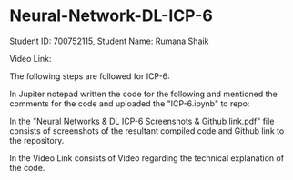 # Neural-Network-DL-ICP-6
Student ID: 700752115, Student Name: Rumana Shaik

Video Link: 

The following steps are followed for ICP-6:

In Jupiter notepad written the code for the following and mentioned the comments for the code and uploaded the "ICP-6.ipynb" to repo:


In the "Neural Networks & DL ICP-6 Screenshots & Github link.pdf" file consists of screenshots of the resultant compiled code and Github link to the repository.

In the Video Link consists of Video regarding the technical explanation of the code.
